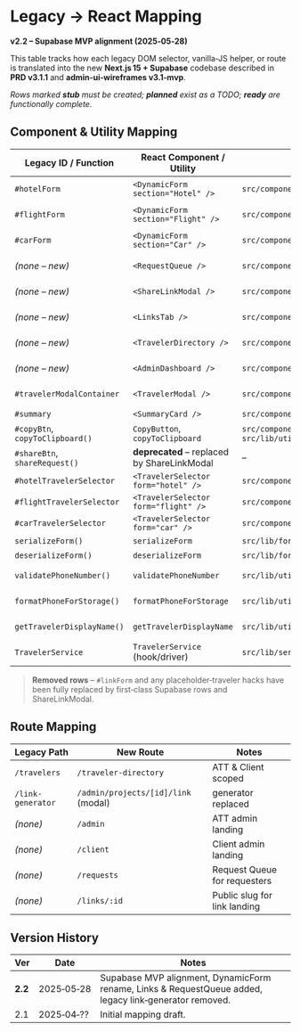 # Legacy → React Mapping

**v2.2 – Supabase MVP alignment (2025‑05‑28)**

This table tracks how each legacy DOM selector, vanilla‑JS helper, or route is translated into the new **Next.js 15 + Supabase** codebase described in **PRD v3.1.1** and **admin‑ui‑wireframes v3.1‑mvp**.

*Rows marked **stub** must be created; **planned** exist as a TODO; **ready** are functionally complete.*

## Component & Utility Mapping

| Legacy ID / Function            | React Component / Utility                   | New File Path                                       | Status              |
| ------------------------------- | ------------------------------------------- | --------------------------------------------------- | ------------------- |
| `#hotelForm`                    | `<DynamicForm section="Hotel" />`           | `src/components/DynamicForm.tsx`                    | **stub – to build** |
| `#flightForm`                   | `<DynamicForm section="Flight" />`          | `src/components/DynamicForm.tsx`                    | **stub – to build** |
| `#carForm`                      | `<DynamicForm section="Car" />`             | `src/components/DynamicForm.tsx`                    | **stub – to build** |
| *(none – new)*                  | `<RequestQueue />`                          | `src/components/RequestQueue.tsx`                   | **stub – to build** |
| *(none – new)*                  | `<ShareLinkModal />`                        | `src/components/ShareLinkModal.tsx`                 | **stub – to build** |
| *(none – new)*                  | `<LinksTab />`                              | `src/components/LinksTab.tsx`                       | **stub – to build** |
| *(none – new)*                  | `<TravelerDirectory />`                     | `src/components/TravelerDirectory.tsx`              | **stub – to build** |
| *(none – new)*                  | `<AdminDashboard />`                        | `src/components/AdminDashboard.tsx`                 | **stub – to build** |
| `#travelerModalContainer`       | `<TravelerModal />`                         | `src/components/TravelerModal.tsx`                  | **stub created**    |
| `#summary`                      | `<SummaryCard />`                           | `src/components/SummaryCard.tsx`                    | **planned**         |
| `#copyBtn`, `copyToClipboard()` | `CopyButton`, `copyToClipboard`             | `src/components/CopyButton.tsx`, `src/lib/utils.ts` | **planned**         |
| `#shareBtn`, `shareRequest()`   | **deprecated** – replaced by ShareLinkModal | –                                                   | **removed**         |
| `#hotelTravelerSelector`        | `<TravelerSelector form="hotel" />`         | `src/components/TravelerSelector.tsx`               | **planned**         |
| `#flightTravelerSelector`       | `<TravelerSelector form="flight" />`        | `src/components/TravelerSelector.tsx`               | **planned**         |
| `#carTravelerSelector`          | `<TravelerSelector form="car" />`           | `src/components/TravelerSelector.tsx`               | **planned**         |
| `serializeForm()`               | `serializeForm`                             | `src/lib/formUtils.ts`                              | **planned**         |
| `deserializeForm()`             | `deserializeForm`                           | `src/lib/formUtils.ts`                              | **planned**         |
| `validatePhoneNumber()`         | `validatePhoneNumber`                       | `src/lib/utils.ts`                                  | **stub – to build** |
| `formatPhoneForStorage()`       | `formatPhoneForStorage`                     | `src/lib/utils.ts`                                  | **stub – to build** |
| `getTravelerDisplayName()`      | `getTravelerDisplayName`                    | `src/lib/utils.ts`                                  | **stub – to build** |
| `TravelerService`               | `TravelerService` (hook/driver)             | `src/lib/services/TravelerService.ts`               | **slice exists**    |

> **Removed rows** – `#linkForm` and any placeholder‑traveler hacks have been fully replaced by first‑class Supabase rows and ShareLinkModal.

## Route Mapping

| Legacy Path       | New Route                           | Notes                        |
| ----------------- | ----------------------------------- | ---------------------------- |
| `/travelers`      | `/traveler-directory`               | ATT & Client scoped          |
| `/link-generator` | `/admin/projects/[id]/link` (modal) | generator replaced           |
| *(none)*          | `/admin`                            | ATT admin landing            |
| *(none)*          | `/client`                           | Client admin landing         |
| *(none)*          | `/requests`                         | Request Queue for requesters |
| *(none)*          | `/links/:id`                        | Public slug for link landing |

## Version History

| Ver     | Date       | Notes                                                                                                  |
| ------- | ---------- | ------------------------------------------------------------------------------------------------------ |
| **2.2** | 2025‑05‑28 | Supabase MVP alignment, DynamicForm rename, Links & RequestQueue added, legacy link‑generator removed. |
| 2.1     | 2025‑04‑?? | Initial mapping draft.                                                                                 |